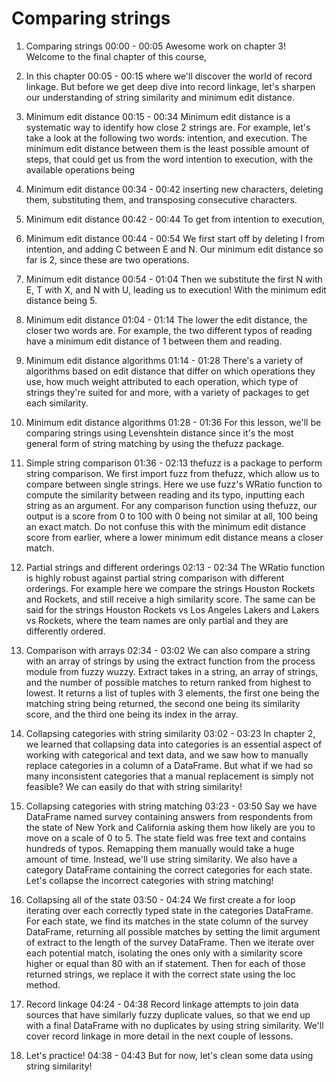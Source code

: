# Comparing strings

1. Comparing strings
00:00 - 00:05
Awesome work on chapter 3! Welcome to the final chapter of this course,

2. In this chapter
00:05 - 00:15
where we'll discover the world of record linkage. But before we get deep dive into record linkage, let's sharpen our understanding of string similarity and minimum edit distance.

3. Minimum edit distance
00:15 - 00:34
Minimum edit distance is a systematic way to identify how close 2 strings are. For example, let's take a look at the following two words: intention, and execution. The minimum edit distance between them is the least possible amount of steps, that could get us from the word intention to execution, with the available operations being

4. Minimum edit distance
00:34 - 00:42
inserting new characters, deleting them, substituting them, and transposing consecutive characters.

5. Minimum edit distance
00:42 - 00:44
To get from intention to execution,

6. Minimum edit distance
00:44 - 00:54
We first start off by deleting I from intention, and adding C between E and N. Our minimum edit distance so far is 2, since these are two operations.

7. Minimum edit distance
00:54 - 01:04
Then we substitute the first N with E, T with X, and N with U, leading us to execution! With the minimum edit distance being 5.

8. Minimum edit distance
01:04 - 01:14
The lower the edit distance, the closer two words are. For example, the two different typos of reading have a minimum edit distance of 1 between them and reading.

9. Minimum edit distance algorithms
01:14 - 01:28
There's a variety of algorithms based on edit distance that differ on which operations they use, how much weight attributed to each operation, which type of strings they're suited for and more, with a variety of packages to get each similarity.

10. Minimum edit distance algorithms
01:28 - 01:36
For this lesson, we'll be comparing strings using Levenshtein distance since it's the most general form of string matching by using the thefuzz package.

11. Simple string comparison
01:36 - 02:13
thefuzz is a package to perform string comparison. We first import fuzz from thefuzz, which allow us to compare between single strings. Here we use fuzz's WRatio function to compute the similarity between reading and its typo, inputting each string as an argument. For any comparison function using thefuzz, our output is a score from 0 to 100 with 0 being not similar at all, 100 being an exact match. Do not confuse this with the minimum edit distance score from earlier, where a lower minimum edit distance means a closer match.

12. Partial strings and different orderings
02:13 - 02:34
The WRatio function is highly robust against partial string comparison with different orderings. For example here we compare the strings Houston Rockets and Rockets, and still receive a high similarity score. The same can be said for the strings Houston Rockets vs Los Angeles Lakers and Lakers vs Rockets, where the team names are only partial and they are differently ordered.

13. Comparison with arrays
02:34 - 03:02
We can also compare a string with an array of strings by using the extract function from the process module from fuzzy wuzzy. Extract takes in a string, an array of strings, and the number of possible matches to return ranked from highest to lowest. It returns a list of tuples with 3 elements, the first one being the matching string being returned, the second one being its similarity score, and the third one being its index in the array.

14. Collapsing categories with string similarity
03:02 - 03:23
In chapter 2, we learned that collapsing data into categories is an essential aspect of working with categorical and text data, and we saw how to manually replace categories in a column of a DataFrame. But what if we had so many inconsistent categories that a manual replacement is simply not feasible? We can easily do that with string similarity!

15. Collapsing categories with string matching
03:23 - 03:50
Say we have DataFrame named survey containing answers from respondents from the state of New York and California asking them how likely are you to move on a scale of 0 to 5. The state field was free text and contains hundreds of typos. Remapping them manually would take a huge amount of time. Instead, we'll use string similarity. We also have a category DataFrame containing the correct categories for each state. Let's collapse the incorrect categories with string matching!

16. Collapsing all of the state
03:50 - 04:24
We first create a for loop iterating over each correctly typed state in the categories DataFrame. For each state, we find its matches in the state column of the survey DataFrame, returning all possible matches by setting the limit argument of extract to the length of the survey DataFrame. Then we iterate over each potential match, isolating the ones only with a similarity score higher or equal than 80 with an if statement. Then for each of those returned strings, we replace it with the correct state using the loc method.

17. Record linkage
04:24 - 04:38
Record linkage attempts to join data sources that have similarly fuzzy duplicate values, so that we end up with a final DataFrame with no duplicates by using string similarity. We'll cover record linkage in more detail in the next couple of lessons.

18. Let's practice!
04:38 - 04:43
But for now, let's clean some data using string similarity!


